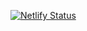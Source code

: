 [![Netlify Status](https://api.netlify.com/api/v1/badges/873a8e1d-6306-4df7-b4af-c1471fce1f8d/deploy-status)](https://app.netlify.com/sites/marceflix/deploys)
